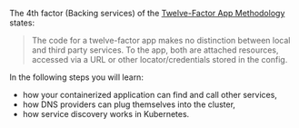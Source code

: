 The 4th factor (Backing services) of the [Twelve-Factor App Methodology](https://en.wikipedia.org/wiki/Twelve-Factor_App_methodology) states:

> The code for a twelve-factor app makes no distinction between local and third party services. To the app, both are attached resources, accessed via a URL or other locator/credentials stored in the config.

In the following steps you will learn:

- how your containerized application can find and call other services,
- how DNS providers can plug themselves into the cluster,
- how service discovery works in Kubernetes.
